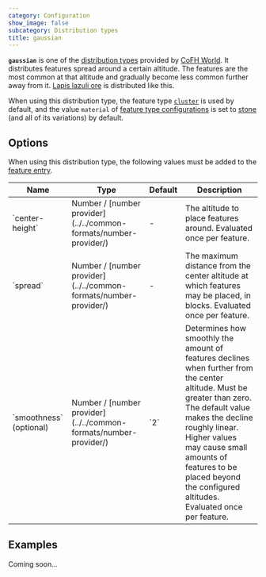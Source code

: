 ```yaml
---
category: Configuration
show_image: false
subcategory: Distribution types
title: gaussian
---
```


**`gaussian`** is one of the [distribution types](../) provided by [CoFH
World](../../../). It distributes features spread around a certain altitude. The
features are the most common at that altitude and gradually become less common
further away from it. [Lapis lazuli
ore](https://minecraft.gamepedia.com/Lapis_Lazuli_Ore) is distributed like this.

When using this distribution type, the feature type
[`cluster`](../../feature-types/cluster/) is used by default, and the value
`material` of [feature type
configurations](../../feature-format/#feature-type-configuration) is set to
[stone](https://minecraft.gamepedia.com/Stone) (and all of its variations) by
default.


Options
-------

When using this distribution type, the following values must be added to the
[feature entry](../../feature-format/#features).

<div class="uk-overflow-container">
    <table class="uk-table uk-table-striped uk-text-small">
        <thead>
            <tr>
                <th>Name</th>
                <th>Type</th>
                <th>Default</th>
                <th>Description</th>
            </tr>
        </thead>
        <tbody>
            <tr>
                <td markdown="span">`center-height`</td>
                <td markdown="span">
                    Number / [number provider](../../common-formats/number-provider/)
                </td>
                <td markdown="span">-</td>
                <td markdown="span">
                    The altitude to place features around. Evaluated once per
                    feature.
                </td>
            </tr>
            <tr>
                <td markdown="span">`spread`</td>
                <td markdown="span">
                    Number / [number provider](../../common-formats/number-provider/)
                </td>
                <td markdown="span">-</td>
                <td markdown="span">
                    The maximum distance from the center altitude at which
                    features may be placed, in blocks. Evaluated once per
                    feature.
                </td>
            </tr>
            <tr>
                <td markdown="span">`smoothness` (optional)</td>
                <td markdown="span">
                    Number / [number provider](../../common-formats/number-provider/)
                </td>
                <td markdown="span">`2`</td>
                <td markdown="span">
                    Determines how smoothly the amount of features declines when
                    further from the center altitude. Must be greater than zero.
                    The default value makes the decline roughly linear. Higher
                    values may cause small amounts of features to be placed
                    beyond the configured altitudes. Evaluated once per feature.
                </td>
            </tr>
        </tbody>
    </table>
</div>


Examples
--------

Coming soon...
